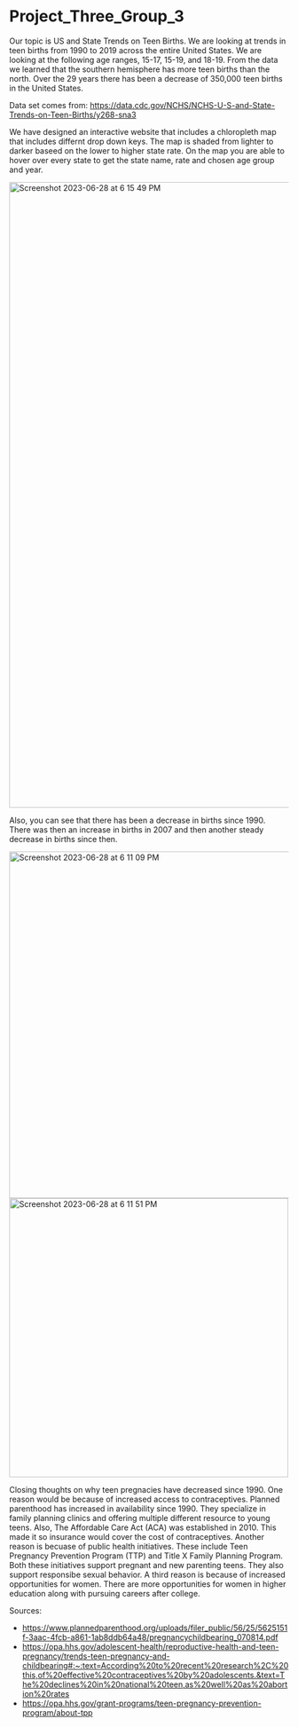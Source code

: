 # Project_Three_Group_3

Our topic is US and State Trends on Teen Births. We are looking at trends in teen births from 1990 to 2019 across the entire United States. We are looking at the following age ranges, 15-17, 15-19, and 18-19. From the data we learned that the southern hemisphere has more teen births than the north. Over the 29 years there has been a decrease of 350,000 teen births in the United States.

Data set comes from: https://data.cdc.gov/NCHS/NCHS-U-S-and-State-Trends-on-Teen-Births/y268-sna3

We have designed an interactive website that includes a chloropleth map that includes differnt drop down keys. The map is shaded from lighter to darker baseed on the lower to higher state rate. On the map you are able to hover over every state to get the state name, rate and chosen age group and year.  

  <img width="1128" alt="Screenshot 2023-06-28 at 6 15 49 PM" src="https://github.com/jgillas/Project_Three_Group_3/assets/125215083/4ab976fb-5cbd-4c4f-9486-62a3f5752350">

Also, you can see that there has been a decrease in births since 1990. There was then an increase in births in 2007 and then another steady decrease in births since then.

  <img width="625" alt="Screenshot 2023-06-28 at 6 11 09 PM" src="https://github.com/jgillas/Project_Three_Group_3/assets/125215083/8d7b4ff2-8342-4776-b9ea-ad7f95aa132b">

  <img width="503" alt="Screenshot 2023-06-28 at 6 11 51 PM" src="https://github.com/jgillas/Project_Three_Group_3/assets/125215083/08a01e30-1f5e-4c9a-8439-6b80b72cd513">

Closing thoughts on why teen pregnacies have decreased since 1990. One reason would be because of increased access to contraceptives. Planned parenthood has increased in availability since 1990. They specialize in family planning clinics and offering multiple different resource to young teens. Also, The Affordable Care Act (ACA) was established in 2010. This made it so insurance would cover the cost of contraceptives. Another reason is becuase of public health initiatives. These include Teen Pregnancy Prevention Program (TTP) and Title X Family Planning Program. Both these initiatives support pregnant and new parenting teens. They also support responsibe sexual behavior. A third reason is because of increased opportunities for women. There are more opportunities for women in higher education along with pursuing careers after college. 

Sources:
- https://www.plannedparenthood.org/uploads/filer_public/56/25/5625151f-3aac-4fcb-a861-1ab8ddb64a48/pregnancychildbearing_070814.pdf
- https://opa.hhs.gov/adolescent-health/reproductive-health-and-teen-pregnancy/trends-teen-pregnancy-and-childbearing#:~:text=According%20to%20recent%20research%2C%20this,of%20effective%20contraceptives%20by%20adolescents.&text=The%20declines%20in%20national%20teen,as%20well%20as%20abortion%20rates
- https://opa.hhs.gov/grant-programs/teen-pregnancy-prevention-program/about-tpp
